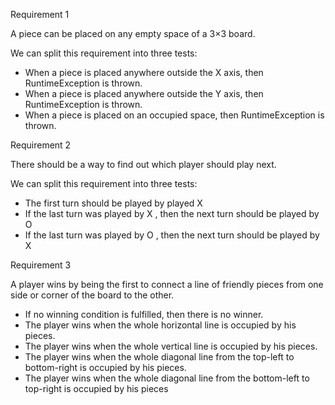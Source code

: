 Requirement 1

A piece can be placed on any empty space of a 3×3 board.

We can split this requirement into three tests:

- When a piece is placed anywhere outside the X axis, then RuntimeException is thrown.
- When a piece is placed anywhere outside the Y axis, then RuntimeException is thrown.
- When a piece is placed on an occupied space, then RuntimeException is thrown.

Requirement 2

There should be a way to find out which player should play next.


We can split this requirement into three tests:

- The first turn should be played by played X
- If the last turn was played by X , then the next turn should be played by O
- If the last turn was played by O , then the next turn should be played by X

Requirement 3

A player wins by being the first to connect a line of friendly pieces from one side or corner of the board to the other.

- If no winning condition is fulfilled, then there is no winner.
- The player wins when the whole horizontal line is occupied by his pieces.
- The player wins when the whole vertical line is occupied by his pieces.
- The player wins when the whole diagonal line from the top-left to bottom-right is occupied by his pieces.
- The player wins when the whole diagonal line from the bottom-left to top-right is occupied by his pieces